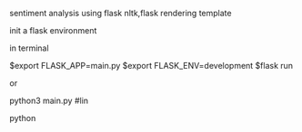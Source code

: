 sentiment analysis using flask
nltk,flask  rendering template


init a flask environment

in terminal 

$export FLASK_APP=main.py
$export FLASK_ENV=development
$flask run


or 



python3 main.py 
#lin


python